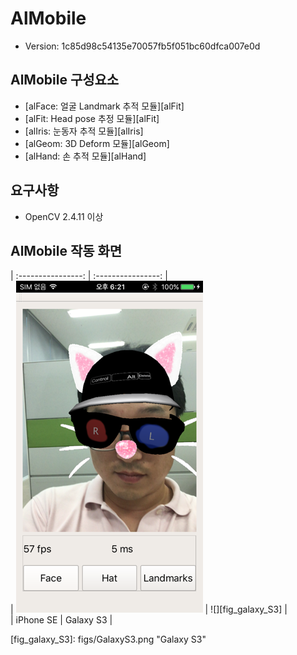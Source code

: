 # AlMobile

* Version: 1c85d98c54135e70057fb5f051bc60dfca007e0d

## AlMobile 구성요소

* \[alFace: 얼굴 Landmark 추적 모듈\]\[alFit\]
* \[alFit: Head pose 추정 모듈\]\[alFit\]
* \[alIris: 눈동자 추적 모듈\]\[alIris\]
* \[alGeom: 3D Deform 모듈\]\[alGeom\]
* \[alHand: 손 추적 모듈\]\[alHand\]

## 요구사항

* OpenCV 2.4.11 이상

## AlMobile 작동 화면

\| :----------------: \| :----------------: \|  
\| ![](figs/iPhoneSE.png "iPhone SE") \| !\[\]\[fig\_galaxy\_S3\] \|  
\|      iPhone SE     \|     Galaxy S3      \|

\[fig\_galaxy\_S3\]: figs/GalaxyS3.png "Galaxy S3"

